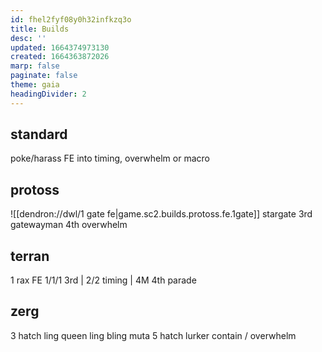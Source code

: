 ```yaml
---
id: fhel2fyf08y0h32infkzq3o
title: Builds
desc: ''
updated: 1664374973130
created: 1664363872026
marp: false
paginate: false
theme: gaia
headingDivider: 2
---
```

## standard

poke/harass FE into timing, overwhelm or macro

## protoss

![[dendron://dwl/1 gate fe|game.sc2.builds.protoss.fe.1gate]]
stargate
3rd
gatewayman
4th
overwhelm

## terran

1 rax FE
1/1/1
3rd
| 2/2 timing
| 4M 4th
parade

## zerg

3 hatch ling queen
ling bling muta
5 hatch
lurker contain / overwhelm

